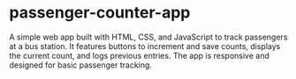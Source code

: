# passenger-counter-app
A simple web app built with HTML, CSS, and JavaScript to track passengers at a bus station. It features buttons to increment and save counts, displays the current count, and logs previous entries. The app is responsive and designed for basic passenger tracking.
